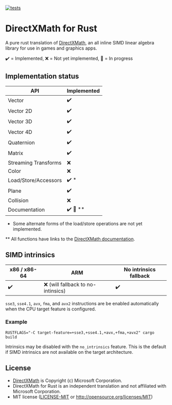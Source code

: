 [![tests](https://github.com/aloucks/directx_math/workflows/tests/badge.svg)](https://github.com/aloucks/directx_math/actions?query=workflow%3Atests)


# DirectXMath for Rust

A pure rust translation of [DirectXMath], an all inline SIMD linear algebra library for use in
games and graphics apps.

:heavy_check_mark: = Implemented, :x: = Not yet implemented, :construction: = In progress

## Implementation status

| API | Implemented |
| --- | ------ |
| Vector | :heavy_check_mark: |
| Vector 2D | :heavy_check_mark: |
| Vector 3D | :heavy_check_mark: |
| Vector 4D | :heavy_check_mark: |
| Quaternion | :heavy_check_mark: |
| Matrix | :heavy_check_mark: |
| Streaming Transforms | :x: |
| Color | :x: |
| Load/Store/Accessors | :heavy_check_mark: * |
| Plane | :heavy_check_mark: |
| Collision | :x: |
| Documentation | :heavy_check_mark: :construction: ** |

* Some alternate forms of the load/store operations are not yet implemented.

** All functions have links to the [DirectXMath documentation].

## SIMD intrinsics

| x86 / x86-64 | ARM | No intrinsics fallback |
| ------------ | --- | ---------------------- |
| :heavy_check_mark: | :x: (will fallback to no-intinsics) | :heavy_check_mark: |

`sse3`, `sse4.1`, `avx`, `fma`, and `avx2` instructions are be enabled automatically when the CPU
target feature is configured.

### Example

    RUSTFLAGS="-C target-feature=+sse3,+sse4.1,+avx,+fma,+avx2" cargo build

Intrinsics may be disabled with the `no_intrinsics` feature. This is the default if SIMD intrinsics
are not available on the target architecture. 

## License

* [DirectXMath] is Copyright (c) Microsoft Corporation.
* DirectXMath for Rust is an independent translation and not affiliated with Microsoft Corporation.
* MIT license ([LICENSE-MIT] or http://opensource.org/licenses/MIT)


[LICENSE-MIT]: LICENSE-MIT
[DirectXMath]: https://github.com/microsoft/DirectXMath
[DirectXMath documentation]: https://docs.microsoft.com/en-us/windows/win32/dxmath/ovw-xnamath-reference

